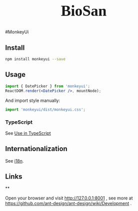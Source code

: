 <p align="center">
  <h1 style="text-align: center;font-size: 48px;font-family: cursive;">BioSan</h1>
</p>

#MonkeyUi

## Install

```bash
npm install monkeyui --save
```

## Usage

```jsx
import { DatePicker } from 'monkeyui';
ReactDOM.render(<DatePicker />, mountNode);
```

And import style manually:

```jsx
import 'monkeyui/dist/monkeyui.css';  
```

### TypeScript

See [Use in TypeScript]()


## Internationalization

See [i18n]().

## Links
**

Open your browser and visit http://127.0.0.1:8001 , see more at https://github.com/ant-design/ant-design/wiki/Development .
